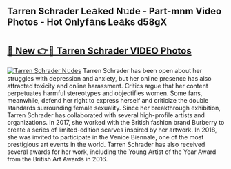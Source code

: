 ## Tarren Schrader Le𝚊ked N𝚞de - Part-mnm Video Photos - Hot Onlyf𝚊ns Le𝚊ks d58gX

# <h2><a href="http://ab46178.deff.icu/?id=Tarren+Schrader">🔗 New 👉🔴 Tarren Schrader VIDEO Photos</a></h2>

[![Tarren Schrader N𝚞des](https://i.imgur.com/rIISA9y.gif)](http://ab46178.deff.icu/?id=Tarren+Schrader)
Tarren Schrader has been open about her struggles with depression and anxiety, but her online presence has also attracted toxicity and online harassment. Critics argue that her content perpetuates harmful stereotypes and objectifies women. Some fans, meanwhile, defend her right to express herself and criticize the double standards surrounding female sexuality. Since her breakthrough exhibition, Tarren Schrader has collaborated with several high-profile artists and organizations. In 2017, she worked with the British fashion brand Burberry to create a series of limited-edition scarves inspired by her artwork. In 2018, she was invited to participate in the Venice Biennale, one of the most prestigious art events in the world. Tarren Schrader has also received several awards for her work, including the Young Artist of the Year Award from the British Art Awards in 2016.
